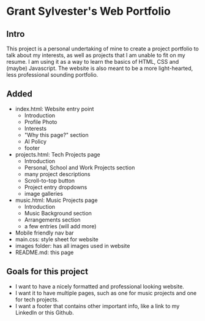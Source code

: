# Grant Sylvester's Web Portfolio

## Intro

This project is a personal undertaking of mine to create a project portfolio to talk about my interests, as well as projects that I
am unable to fit on my resume. I am using it as a way to learn the basics of HTML, CSS and (maybe) Javascript. The website is also meant
to be a more light-hearted, less professional sounding portfolio.

## Added

- index.html: Website entry point
    - Introduction
    - Profile Photo
    - Interests
    - "Why this page?" section
    - AI Policy
    - footer
- projects.html: Tech Projects page
    - Introduction
    - Personal, School and Work Projects section
    - many project descriptions
    - Scroll-to-top button
    - Project entry dropdowns
    - image galleries
- music.html: Music Projects page
    - Introduction
    - Music Background section
    - Arrangements section
    - a few entries (will add more)
- Mobile friendly nav bar
- main.css: style sheet for website
- images folder: has all images used in website
- README.md: this page

## Goals for this project

- I want to have a nicely formatted and professional looking website.
- I want it to have multiple pages, such as one for music projects and one for tech projects.
- I want a footer that contains other important info, like a link to my LinkedIn or this Github.